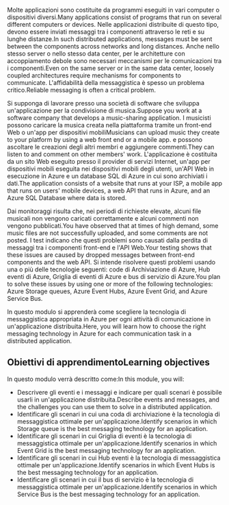 <span data-ttu-id="f3e79-101">Molte applicazioni sono costituite da programmi eseguiti in vari computer o dispositivi diversi.</span><span class="sxs-lookup"><span data-stu-id="f3e79-101">Many applications consist of programs that run on several different computers or devices.</span></span> <span data-ttu-id="f3e79-102">Nelle applicazioni distribuite di questo tipo, devono essere inviati messaggi tra i componenti attraverso le reti e su lunghe distanze.</span><span class="sxs-lookup"><span data-stu-id="f3e79-102">In such distributed applications, messages must be sent between the components across networks and long distances.</span></span> <span data-ttu-id="f3e79-103">Anche nello stesso server o nello stesso data center, per le architetture con accoppiamento debole sono necessari meccanismi per le comunicazioni tra i componenti.</span><span class="sxs-lookup"><span data-stu-id="f3e79-103">Even on the same server or in the same data center, loosely coupled architectures require mechanisms for components to communicate.</span></span> <span data-ttu-id="f3e79-104">L'affidabilità della messaggistica è spesso un problema critico.</span><span class="sxs-lookup"><span data-stu-id="f3e79-104">Reliable messaging is often a critical problem.</span></span>

<span data-ttu-id="f3e79-105">Si supponga di lavorare presso una società di software che sviluppa un'applicazione per la condivisione di musica.</span><span class="sxs-lookup"><span data-stu-id="f3e79-105">Suppose you work at a software company that develops a music-sharing application.</span></span> <span data-ttu-id="f3e79-106">I musicisti possono caricare la musica creata nella piattaforma tramite un front-end Web o un'app per dispositivi mobili</span><span class="sxs-lookup"><span data-stu-id="f3e79-106">Musicians can upload music they create to your platform by using a web front end or a mobile app.</span></span> <span data-ttu-id="f3e79-107">e possono ascoltare le creazioni degli altri membri e aggiungere commenti.</span><span class="sxs-lookup"><span data-stu-id="f3e79-107">They can listen to and comment on other members' work.</span></span> <span data-ttu-id="f3e79-108">L'applicazione è costituita da un sito Web eseguito presso il provider di servizi Internet, un'app per dispositivi mobili eseguita nei dispositivi mobili degli utenti, un'API Web in esecuzione in Azure e un database SQL di Azure in cui sono archiviati i dati.</span><span class="sxs-lookup"><span data-stu-id="f3e79-108">The application consists of a website that runs at your ISP, a mobile app that runs on users' mobile devices, a web API that runs in Azure, and an Azure SQL Database where data is stored.</span></span>

<span data-ttu-id="f3e79-109">Dai monitoraggi risulta che, nei periodi di richieste elevate, alcuni file musicali non vengono caricati correttamente e alcuni commenti non vengono pubblicati.</span><span class="sxs-lookup"><span data-stu-id="f3e79-109">You have observed that at times of high demand, some music files are not successfully uploaded, and some comments are not posted.</span></span> <span data-ttu-id="f3e79-110">I test indicano che questi problemi sono causati dalla perdita di messaggi tra i componenti front-end e l'API Web.</span><span class="sxs-lookup"><span data-stu-id="f3e79-110">Your testing shows that these issues are caused by dropped messages between front-end components and the web API.</span></span> <span data-ttu-id="f3e79-111">Si intende risolvere questi problemi usando una o più delle tecnologie seguenti: code di Archiviazione di Azure, Hub eventi di Azure, Griglia di eventi di Azure e bus di servizio di Azure.</span><span class="sxs-lookup"><span data-stu-id="f3e79-111">You plan to solve these issues by using one or more of the following technologies: Azure Storage queues, Azure Event Hubs, Azure Event Grid, and Azure Service Bus.</span></span>

<span data-ttu-id="f3e79-112">In questo modulo si apprenderà come scegliere la tecnologia di messaggistica appropriata in Azure per ogni attività di comunicazione in un'applicazione distribuita.</span><span class="sxs-lookup"><span data-stu-id="f3e79-112">Here, you will learn how to choose the right messaging technology in Azure for each communication task in a distributed application.</span></span>

## <a name="learning-objectives"></a><span data-ttu-id="f3e79-113">Obiettivi di apprendimento</span><span class="sxs-lookup"><span data-stu-id="f3e79-113">Learning objectives</span></span>
<span data-ttu-id="f3e79-114">In questo modulo verrà descritto come:</span><span class="sxs-lookup"><span data-stu-id="f3e79-114">In this module, you will:</span></span>

- <span data-ttu-id="f3e79-115">Descrivere gli eventi e i messaggi e indicare per quali scenari è possibile usarli in un'applicazione distribuita.</span><span class="sxs-lookup"><span data-stu-id="f3e79-115">Describe events and messages, and the challenges you can use them to solve in a distributed application.</span></span>
- <span data-ttu-id="f3e79-116">Identificare gli scenari in cui una coda di archiviazione è la tecnologia di messaggistica ottimale per un'applicazione.</span><span class="sxs-lookup"><span data-stu-id="f3e79-116">Identify scenarios in which Storage queue is the best messaging technology for an application.</span></span>
- <span data-ttu-id="f3e79-117">Identificare gli scenari in cui Griglia di eventi è la tecnologia di messaggistica ottimale per un'applicazione.</span><span class="sxs-lookup"><span data-stu-id="f3e79-117">Identify scenarios in which Event Grid is the best messaging technology for an application.</span></span>
- <span data-ttu-id="f3e79-118">Identificare gli scenari in cui Hub eventi è la tecnologia di messaggistica ottimale per un'applicazione.</span><span class="sxs-lookup"><span data-stu-id="f3e79-118">Identify scenarios in which Event Hubs is the best messaging technology for an application.</span></span>
- <span data-ttu-id="f3e79-119">Identificare gli scenari in cui il bus di servizio è la tecnologia di messaggistica ottimale per un'applicazione.</span><span class="sxs-lookup"><span data-stu-id="f3e79-119">Identify scenarios in which Service Bus is the best messaging technology for an application.</span></span>